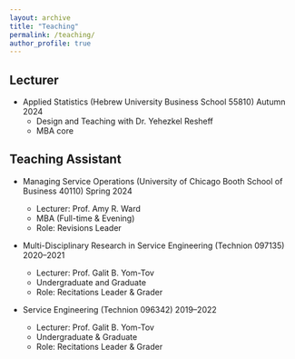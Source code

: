 ```yaml
---
layout: archive
title: "Teaching"
permalink: /teaching/
author_profile: true
---
```


## Lecturer
* Applied Statistics (Hebrew University Business School 55810) Autumn 2024
  *  Design and Teaching with Dr. Yehezkel Resheff
  *  MBA core
  
## Teaching Assistant
* Managing Service Operations (University of Chicago Booth School of Business 40110) Spring 2024
  *  Lecturer: Prof. Amy R. Ward
  *  MBA (Full-time \& Evening)
  *  Role: Revisions Leader

* Multi-Disciplinary Research in Service Engineering (Technion 097135) 2020–2021
  *   Lecturer: Prof. Galit B. Yom-Tov
  *   Undergraduate and Graduate
  *   Role: Recitations Leader & Grader 

* Service Engineering (Technion 096342) 2019–2022
  *   Lecturer: Prof. Galit B. Yom-Tov
  *   Undergraduate \& Graduate
  *   Role: Recitations Leader & Grader 

